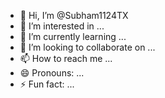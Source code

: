 - 👋 Hi, I’m @Subham1124TX
- 👀 I’m interested in ...
- 🌱 I’m currently learning ...
- 💞️ I’m looking to collaborate on ...
- 📫 How to reach me ...
- 😄 Pronouns: ...
- ⚡ Fun fact: ...

<!---
Subham1124TX/Subham1124TX is a ✨ special ✨ repository because its `README.md` (this file) appears on your GitHub profile.
You can click the Preview link to take a look at your changes.
--->

